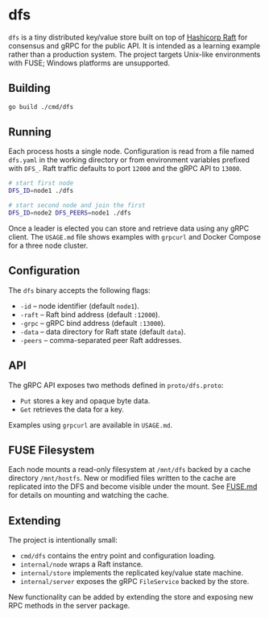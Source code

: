 # dfs

`dfs` is a tiny distributed key/value store built on top of
[Hashicorp Raft](https://github.com/hashicorp/raft) for consensus and
gRPC for the public API. It is intended as a learning example rather
than a production system. The project targets Unix-like environments
with FUSE; Windows platforms are unsupported.

## Building

```sh
go build ./cmd/dfs
```

## Running

Each process hosts a single node. Configuration is read from a file named
`dfs.yaml` in the working directory or from environment variables prefixed
with `DFS_`. Raft traffic defaults to port `12000` and the gRPC API to
`13000`.

```sh
# start first node
DFS_ID=node1 ./dfs

# start second node and join the first
DFS_ID=node2 DFS_PEERS=node1 ./dfs
```

Once a leader is elected you can store and retrieve data using any gRPC
client. The `USAGE.md` file shows examples with `grpcurl` and Docker
Compose for a three node cluster.

## Configuration

The `dfs` binary accepts the following flags:

* `-id` – node identifier (default `node1`).
* `-raft` – Raft bind address (default `:12000`).
* `-grpc` – gRPC bind address (default `:13000`).
* `-data` – data directory for Raft state (default `data`).
* `-peers` – comma-separated peer Raft addresses.

## API

The gRPC API exposes two methods defined in `proto/dfs.proto`:

* `Put` stores a key and opaque byte data.
* `Get` retrieves the data for a key.

Examples using `grpcurl` are available in `USAGE.md`.

## FUSE Filesystem

Each node mounts a read-only filesystem at `/mnt/dfs` backed by a cache
directory `/mnt/hostfs`. New or modified files written to the cache are
replicated into the DFS and become visible under the mount. See
[FUSE.md](FUSE.md) for details on mounting and watching the cache.

## Extending

The project is intentionally small:

* `cmd/dfs` contains the entry point and configuration loading.
* `internal/node` wraps a Raft instance.
* `internal/store` implements the replicated key/value state machine.
* `internal/server` exposes the gRPC `FileService` backed by the store.

New functionality can be added by extending the store and exposing new
RPC methods in the server package.

